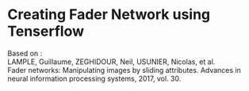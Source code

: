 # Creating Fader Network using Tenserflow


Based on :  
LAMPLE, Guillaume, ZEGHIDOUR, Neil, USUNIER, Nicolas, et al.   
Fader networks: Manipulating images by sliding attributes. Advances in neural information processing systems, 2017, vol. 30.
